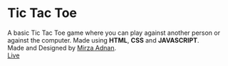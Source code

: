 # Tic Tac Toe  
A basic Tic Tac Toe game where you can play against another person or against the computer. Made using **HTML**, **CSS** and **JAVASCRIPT**.  
Made and Designed by [Mirza Adnan](https://github.com/mizzadnan).  
[Live](https://mirza-adnan.github.io/tictactoe/)